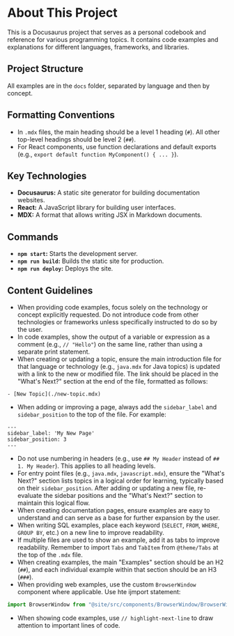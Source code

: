 # About This Project

This is a Docusaurus project that serves as a personal codebook and reference for various programming topics. It contains code examples and explanations for different languages, frameworks, and libraries.

## Project Structure

All examples are in the `docs` folder, separated by language and then by concept.

## Formatting Conventions

- In `.mdx` files, the main heading should be a level 1 heading (`#`). All other top-level headings should be level 2 (`##`).
- For React components, use function declarations and default exports (e.g., `export default function MyComponent() { ... }`).

## Key Technologies

- **Docusaurus:** A static site generator for building documentation websites.
- **React:** A JavaScript library for building user interfaces.
- **MDX:** A format that allows writing JSX in Markdown documents.

## Commands

- **`npm start`:** Starts the development server.
- **`npm run build`:** Builds the static site for production.
- **`npm run deploy`:** Deploys the site.

## Content Guidelines

- When providing code examples, focus solely on the technology or concept explicitly requested. Do not introduce 
code from other technologies or frameworks unless specifically instructed to do so by the user. 
- In code examples, show the output of a variable or expression as a comment (e.g., `// "Hello"`) on the same line, rather than using a separate print statement.
- When creating or updating a topic, ensure the main introduction file for that language or technology (e.g., `java.mdx` for Java topics) is updated with a link to the new or modified file. The link should be placed in the "What's Next?" section at the end of the file, formatted as follows:
```mdx
- [New Topic](./new-topic.mdx)
```
- When adding or improving a page, always add the `sidebar_label` and `sidebar_position` to the top of the file. For example:
```mdx
---
sidebar_label: 'My New Page'
sidebar_position: 3
---
```
- Do not use numbering in headers (e.g., use `## My Header` instead of `## 1. My Header`). This applies to all heading levels.
- For entry point files (e.g., `java.mdx`, `javascript.mdx`), ensure the "What's Next?" section lists topics in a logical order for learning, typically based on their `sidebar_position`. After adding or updating a new file, re-evaluate the sidebar positions and the "What's Next?" section to maintain this logical flow.
- When creating documentation pages, ensure examples are easy to understand and can serve as a base for further expansion by the user.
- When writing SQL examples, place each keyword (`SELECT`, `FROM`, `WHERE`, `GROUP BY`, etc.) on a new line to improve readability.
- If multiple files are used to show an example, add it as tabs to improve readability. Remember to import `Tabs` and `TabItem` from `@theme/Tabs` at the top of the `.mdx` file.
- When creating examples, the main "Examples" section should be an H2 (`##`), and each individual example within that section should be an H3 (`###`).
- When providing web examples, use the custom `BrowserWindow` component where applicable. Use hte ijmport statement:
```javascript
import BrowserWindow from "@site/src/components/BrowserWindow/BrowserWindow";
```
- When showing code examples, use `// highlight-next-line` to draw attention to important lines of code.
